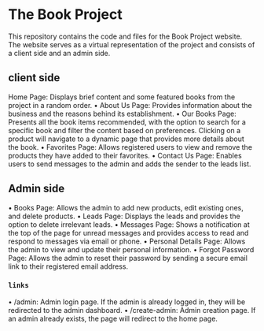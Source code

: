 # The Book Project

This repository contains the code and files for the Book Project website. The website serves as a virtual representation of the project and consists of a client side and an admin side.

## client side

Home Page: Displays brief content and some featured books from the project in a random order.
•	About Us Page: Provides information about the business and the reasons behind its establishment.
•	Our Books Page: Presents all the book items recommended, with the option to search for a specific book and filter the content based on preferences. Clicking on a product will navigate to a dynamic page that provides more details about the book.
•	Favorites Page: Allows registered users to view and remove the products they have added to their favorites.
•	Contact Us Page: Enables users to send messages to the admin and adds the sender to the leads list.

## Admin side
•	Books Page: Allows the admin to add new products, edit existing ones, and delete products.
•	Leads Page: Displays the leads and provides the option to delete irrelevant leads.
•	Messages Page: Shows a notification at the top of the page for unread messages and provides access to read and respond to messages via email or phone.
•	Personal Details Page: Allows the admin to view and update their personal information.
•	Forgot Password Page: Allows the admin to reset their password by sending a secure email link to their registered email address.


### `links`

•	/admin: Admin login page. If the admin is already logged in, they will be redirected to the admin dashboard.
•	/create-admin: Admin creation page. If an admin already exists, the page will redirect to the home page.





